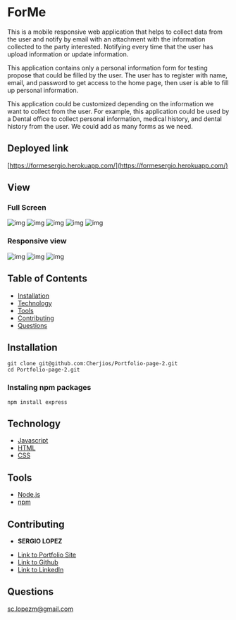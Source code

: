 # ForMe
This is a mobile responsive web application that helps to collect data from the user and notify by email with an attachment with the information collected to the party interested. Notifying every time that the user has upload information or update information.

This application contains only a personal information form for testing propose that could be filled by the user. The user has to register with name, email, and password to get access to the home page, then user is able to fill up personal information.  

This application could be customized depending on the information we want to collect from the user. For example, this application could be used by a Dental office to collect personal information, medical history, and dental history from the user. We could add as many forms as we need.

## Deployed link
[https://formesergio.herokuapp.com/](https://formesergio.herokuapp.com/)

## View

### Full Screen
![img](./public/img/1.png)
![img](./public/img/2.png)
![img](./public/img/5.png)
![img](./public/img/4.png)
![img](./public/img/3.png)


### Responsive view
![img](./public/img/8.png)
![img](./public/img/7.png)
![img](./public/img/6.png)

## Table of Contents
- [Installation](#Installation)
- [Technology](#Technology)
- [Tools](#Tools)
- [Contributing](#Contributing)
- [Questions](#Questions)

## Installation
```
git clone git@github.com:Cherjios/Portfolio-page-2.git
cd Portfolio-page-2.git
```
### Instaling npm packages 
```
npm install express
```

## Technology
* [Javascript](https://developer.mozilla.org/en-US/docs/Web/)
* [HTML](https://developer.mozilla.org/en-US/docs/Web/HTML)
* [CSS](https://developer.mozilla.org/en-US/docs/Web/CSS)

## Tools
* [Node.js](https://nodejs.org/en/)
* [npm](https://www.npmjs.com/)

## Contributing
* **SERGIO LOPEZ** 

- [Link to Portfolio Site](https://cherjios.github.io/Responsive-Portfolio/)
- [Link to Github](https://github.com/cherjios)
- [Link to LinkedIn](https://www.linkedin.com/in/sergio-lopez-81790579)

## Questions
 sc.lopezm@gmail.com

